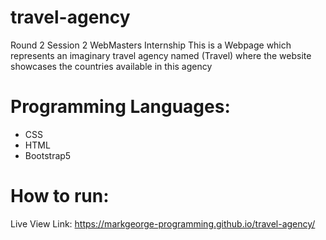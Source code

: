 # travel-agency
Round 2 Session 2 WebMasters Internship
This is a Webpage which represents an imaginary travel agency named (Travel) where the website showcases the countries available in this agency 
# Programming Languages:
- CSS
- HTML
- Bootstrap5
# How to run:
Live View Link: https://markgeorge-programming.github.io/travel-agency/

